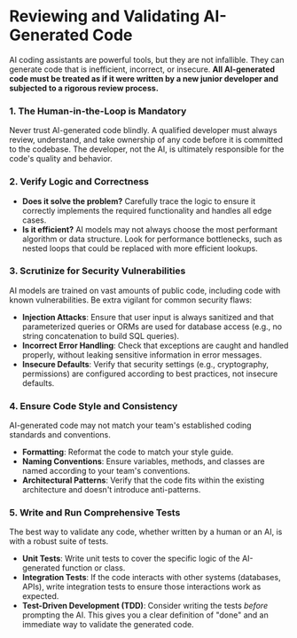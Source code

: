 # **Reviewing and Validating AI-Generated Code**

AI coding assistants are powerful tools, but they are not infallible. They can generate code that is inefficient, incorrect, or insecure. **All AI-generated code must be treated as if it were written by a new junior developer and subjected to a rigorous review process.**

### **1\. The Human-in-the-Loop is Mandatory**

Never trust AI-generated code blindly. A qualified developer must always review, understand, and take ownership of any code before it is committed to the codebase. The developer, not the AI, is ultimately responsible for the code's quality and behavior.

### **2\. Verify Logic and Correctness**

* **Does it solve the problem?** Carefully trace the logic to ensure it correctly implements the required functionality and handles all edge cases.  
* **Is it efficient?** AI models may not always choose the most performant algorithm or data structure. Look for performance bottlenecks, such as nested loops that could be replaced with more efficient lookups.

### **3\. Scrutinize for Security Vulnerabilities**

AI models are trained on vast amounts of public code, including code with known vulnerabilities. Be extra vigilant for common security flaws:

* **Injection Attacks**: Ensure that user input is always sanitized and that parameterized queries or ORMs are used for database access (e.g., no string concatenation to build SQL queries).  
* **Incorrect Error Handling**: Check that exceptions are caught and handled properly, without leaking sensitive information in error messages.  
* **Insecure Defaults**: Verify that security settings (e.g., cryptography, permissions) are configured according to best practices, not insecure defaults.

### **4\. Ensure Code Style and Consistency**

AI-generated code may not match your team's established coding standards and conventions.

* **Formatting**: Reformat the code to match your style guide.  
* **Naming Conventions**: Ensure variables, methods, and classes are named according to your team's conventions.  
* **Architectural Patterns**: Verify that the code fits within the existing architecture and doesn't introduce anti-patterns.

### **5\. Write and Run Comprehensive Tests**

The best way to validate any code, whether written by a human or an AI, is with a robust suite of tests.

* **Unit Tests**: Write unit tests to cover the specific logic of the AI-generated function or class.  
* **Integration Tests**: If the code interacts with other systems (databases, APIs), write integration tests to ensure those interactions work as expected.  
* **Test-Driven Development (TDD)**: Consider writing the tests *before* prompting the AI. This gives you a clear definition of "done" and an immediate way to validate the generated code.
